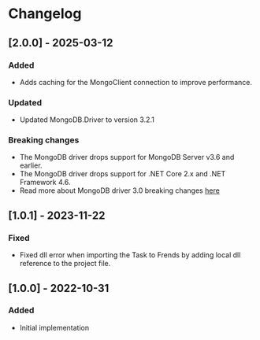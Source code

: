 # Changelog

## [2.0.0] - 2025-03-12
### Added
- Adds caching for the MongoClient connection to improve performance.
 
### Updated
- Updated MongoDB.Driver to version 3.2.1

### Breaking changes
- The MongoDB driver drops support for MongoDB Server v3.6 and earlier.
- The MongoDB driver drops support for .NET Core 2.x and .NET Framework 4.6.
- Read more about MongoDB driver 3.0 breaking changes [here](https://mongodb.github.io/mongo-csharp-driver/3.0/reference/breaking_changes/)

## [1.0.1] - 2023-11-22
### Fixed
- Fixed dll error when importing the Task to Frends by adding local dll reference to the project file.

## [1.0.0] - 2022-10-31
### Added
- Initial implementation
